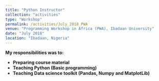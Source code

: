 ```yaml
---
title: "Python Instructor"
collection: "activities"
type: "Workshop"
permalink: /activities/July_2018_PWA
venue: "Programming Workshop in Africa (PWA), Ibadaan University"
date: "July 2018"
location: "Ibadaan, Nigeria"
---
```


<b>My responsibilities was to:<b> <br />
* Preparing course material
* Teaching Python (Basic programming)
* Teaching Data science toolkit (Pandas, Numpy and MatplotLib)

